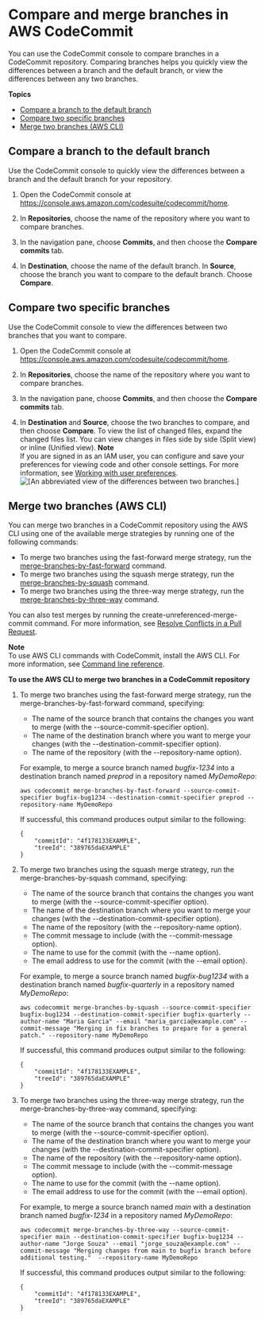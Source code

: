 # Compare and merge branches in AWS CodeCommit<a name="how-to-compare-branches"></a>

You can use the CodeCommit console to compare branches in a CodeCommit repository\. Comparing branches helps you quickly view the differences between a branch and the default branch, or view the differences between any two branches\.

**Topics**
+ [Compare a branch to the default branch](#how-to-compare-branches-default)
+ [Compare two specific branches](#how-to-compare-branches-two)
+ [Merge two branches \(AWS CLI\)](#how-to-merge-branches-cli)

## Compare a branch to the default branch<a name="how-to-compare-branches-default"></a>

Use the CodeCommit console to quickly view the differences between a branch and the default branch for your repository\.

1. Open the CodeCommit console at [https://console\.aws\.amazon\.com/codesuite/codecommit/home](https://console.aws.amazon.com/codesuite/codecommit/home)\.

1. In **Repositories**, choose the name of the repository where you want to compare branches\. 

1. In the navigation pane, choose **Commits**, and then choose the **Compare commits** tab\.

1. In **Destination**, choose the name of the default branch\. In **Source**, choose the branch you want to compare to the default branch\. Choose **Compare**\.

## Compare two specific branches<a name="how-to-compare-branches-two"></a>

Use the CodeCommit console to view the differences between two branches that you want to compare\.

1. Open the CodeCommit console at [https://console\.aws\.amazon\.com/codesuite/codecommit/home](https://console.aws.amazon.com/codesuite/codecommit/home)\.

1. In **Repositories**, choose the name of the repository where you want to compare branches\. 

1. In the navigation pane, choose **Commits**, and then choose the **Compare commits** tab\.

1. In **Destination** and **Source**, choose the two branches to compare, and then choose **Compare**\. To view the list of changed files, expand the changed files list\. You can view changes in files side by side \(Split view\) or inline \(Unified view\)\.
**Note**  
If you are signed in as an IAM user, you can configure and save your preferences for viewing code and other console settings\. For more information, see [Working with user preferences](user-preferences.md)\.  
![\[An abbreviated view of the differences between two branches.\]](http://docs.aws.amazon.com/codecommit/latest/userguide/images/codecommit-compare-branches.png)

## Merge two branches \(AWS CLI\)<a name="how-to-merge-branches-cli"></a>

You can merge two branches in a CodeCommit repository using the AWS CLI using one of the available merge strategies by running one of the following commands:
+ To merge two branches using the fast\-forward merge strategy, run the [merge\-branches\-by\-fast\-forward](#merge-branches-by-fast-forward) command\.
+ To merge two branches using the squash merge strategy, run the [merge\-branches\-by\-squash](#merge-branches-by-squash) command\.
+ To merge two branches using the three\-way merge strategy, run the [merge\-branches\-by\-three\-way](#merge-branches-by-three-way) command\.

You can also test merges by running the create\-unreferenced\-merge\-commit command\. For more information, see [Resolve Conflicts in a Pull Request](how-to-resolve-conflict-pull-request.md#create-unreferenced-merge-commit)\.

**Note**  
To use AWS CLI commands with CodeCommit, install the AWS CLI\. For more information, see [Command line reference](cmd-ref.md)\. 

**To use the AWS CLI to merge two branches in a CodeCommit repository**

1. <a name="merge-branches-by-fast-forward"></a>To merge two branches using the fast\-forward merge strategy, run the merge\-branches\-by\-fast\-forward command, specifying: 
   + The name of the source branch that contains the changes you want to merge \(with the \-\-source\-commit\-specifier option\)\. 
   + The name of the destination branch where you want to merge your changes \(with the \-\-destination\-commit\-specifier option\)\. 
   + The name of the repository \(with the \-\-repository\-name option\)\.

    For example, to merge a source branch named *bugfix\-1234* into a destination branch named *preprod* in a repository named *MyDemoRepo*:

   ```
   aws codecommit merge-branches-by-fast-forward --source-commit-specifier bugfix-bug1234 --destination-commit-specifier preprod --repository-name MyDemoRepo
   ```

   If successful, this command produces output similar to the following:

   ```
   {
       "commitId": "4f178133EXAMPLE",
       "treeId": "389765daEXAMPLE"
   }
   ```

1. <a name="merge-branches-by-squash"></a>To merge two branches using the squash merge strategy, run the merge\-branches\-by\-squash command, specifying:
   + The name of the source branch that contains the changes you want to merge \(with the \-\-source\-commit\-specifier option\)\. 
   + The name of the destination branch where you want to merge your changes \(with the \-\-destination\-commit\-specifier option\)\. 
   + The name of the repository \(with the \-\-repository\-name option\)\.
   + The commit message to include \(with the \-\-commit\-message option\)\.
   + The name to use for the commit \(with the \-\-name option\)\.
   + The email address to use for the commit \(with the \-\-email option\)\.

   For example, to merge a source branch named *bugfix\-bug1234* with a destination branch named *bugfix\-quarterly* in a repository named *MyDemoRepo*:

   ```
   aws codecommit merge-branches-by-squash --source-commit-specifier bugfix-bug1234 --destination-commit-specifier bugfix-quarterly --author-name "Maria Garcia" --email "maria_garcia@example.com" --commit-message "Merging in fix branches to prepare for a general patch." --repository-name MyDemoRepo
   ```

   If successful, this command produces output similar to the following:

   ```
   {
       "commitId": "4f178133EXAMPLE",
       "treeId": "389765daEXAMPLE"
   }
   ```

1. <a name="merge-branches-by-three-way"></a>To merge two branches using the three\-way merge strategy, run the merge\-branches\-by\-three\-way command, specifying:
   + The name of the source branch that contains the changes you want to merge \(with the \-\-source\-commit\-specifier option\)\. 
   + The name of the destination branch where you want to merge your changes \(with the \-\-destination\-commit\-specifier option\)\. 
   + The name of the repository \(with the \-\-repository\-name option\)\.
   + The commit message to include \(with the \-\-commit\-message option\)\.
   + The name to use for the commit \(with the \-\-name option\)\.
   + The email address to use for the commit \(with the \-\-email option\)\.

   For example, to merge a source branch named *main* with a destination branch named *bugfix\-1234* in a repository named *MyDemoRepo*:

   ```
   aws codecommit merge-branches-by-three-way --source-commit-specifier main --destination-commit-specifier bugfix-bug1234 --author-name "Jorge Souza" --email "jorge_souza@example.com" --commit-message "Merging changes from main to bugfix branch before additional testing."  --repository-name MyDemoRepo
   ```

   If successful, this command produces output similar to the following:

   ```
   {
       "commitId": "4f178133EXAMPLE",
       "treeId": "389765daEXAMPLE"
   }
   ```
